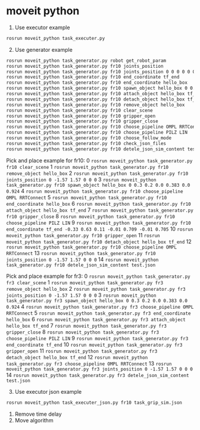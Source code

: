 # moveit python

1. Use executor example
```bash
rosrun moveit_python task_executer.py
```
2. Use generator example
```bash
rosrun moveit_python task_generator.py robot get_robot_param
rosrun moveit_python task_generator.py fr10 joints_position
rosrun moveit_python task_generator.py fr10 joints_position 0 0 0 0 0 0
rosrun moveit_python task_generator.py fr10 end_coordinate tf_end
rosrun moveit_python task_generator.py fr10 end_coordinate hello_box
rosrun moveit_python task_generator.py fr10 spawn_object hello_box 0 0.5 0.2
rosrun moveit_python task_generator.py fr10 attach_object hello_box tf_end
rosrun moveit_python task_generator.py fr10 detach_object hello_box tf_end
rosrun moveit_python task_generator.py fr10 remove_object hello_box
rosrun moveit_python task_generator.py fr10 clear_scene
rosrun moveit_python task_generator.py fr10 gripper_open
rosrun moveit_python task_generator.py fr10 gripper_close
rosrun moveit_python task_generator.py fr10 choose_pipeline OMPL RRTConnect
rosrun moveit_python task_generator.py fr10 choose_pipeline PILZ LIN
rosrun moveit_python task_generator.py fr10 choose_follow_mode
rosrun moveit_python task_generator.py fr10 check_json_files
rosrun moveit_python task_generator.py fr10 detele_json_sim_content test.json
```
Pick and place example for fr10:
0 `rosrun moveit_python task_generator.py fr10 clear_scene`
1 `rosrun moveit_python task_generator.py fr10 remove_object hello_box`
2 `rosrun moveit_python task_generator.py fr10 joints_position 0 -1.57 1.57 0 0 0`
3 `rosrun moveit_python task_generator.py fr10 spawn_object hello_box 0 0.3 0.2 0.0 0.383 0.0 0.924`
4 `rosrun moveit_python task_generator.py fr10 choose_pipeline OMPL RRTConnect`
5 `rosrun moveit_python task_generator.py fr10 end_coordinate hello_box`
6 `rosrun moveit_python task_generator.py fr10 attach_object hello_box tf_end`
7 `rosrun moveit_python task_generator.py fr10 gripper_close`
8 `rosrun moveit_python task_generator.py fr10 choose_pipeline PILZ LIN`
9 `rosrun moveit_python task_generator.py fr10 end_coordinate tf_end -0.33 0.63 0.11 -0.01 0.709 -0.01 0.705`
10 `rosrun moveit_python task_generator.py fr10 gripper_open`
11 `rosrun moveit_python task_generator.py fr10 detach_object hello_box tf_end`
12 `rosrun moveit_python task_generator.py fr10 choose_pipeline OMPL RRTConnect`
13 `rosrun moveit_python task_generator.py fr10 joints_position 0 -1.57 1.57 0 0 0`
14 `rosrun moveit_python task_generator.py fr10 detele_json_sim_content test.json`

Pick and place example for fr3:
0 `rosrun moveit_python task_generator.py fr3 clear_scene`
1 `rosrun moveit_python task_generator.py fr3 remove_object hello_box`
2 `rosrun moveit_python task_generator.py fr3 joints_position 0 -1.57 1.57 0 0 0`
3 `rosrun moveit_python task_generator.py fr3 spawn_object hello_box 0 0.3 0.2 0.0 0.383 0.0 0.924`
4 `rosrun moveit_python task_generator.py fr3 choose_pipeline OMPL RRTConnect`
5 `rosrun moveit_python task_generator.py fr3 end_coordinate hello_box`
6 `rosrun moveit_python task_generator.py fr3 attach_object hello_box tf_end`
7 `rosrun moveit_python task_generator.py fr3 gripper_close`
8 `rosrun moveit_python task_generator.py fr3 choose_pipeline PILZ LIN`
9 `rosrun moveit_python task_generator.py fr3 end_coordinate tf_end`
10 `rosrun moveit_python task_generator.py fr3 gripper_open`
11 `rosrun moveit_python task_generator.py fr3 detach_object hello_box tf_end`
12 `rosrun moveit_python task_generator.py fr3 choose_pipeline OMPL RRTConnect`
13 `rosrun moveit_python task_generator.py fr3 joints_position 0 -1.57 1.57 0 0 0`
14 `rosrun moveit_python task_generator.py fr3 detele_json_sim_content test.json`

3. Use executor json example
```bash
rosrun moveit_python task_executer_json.py fr10 task_grip_sim.json
```

1) Remove time delay
3) Move algorithm